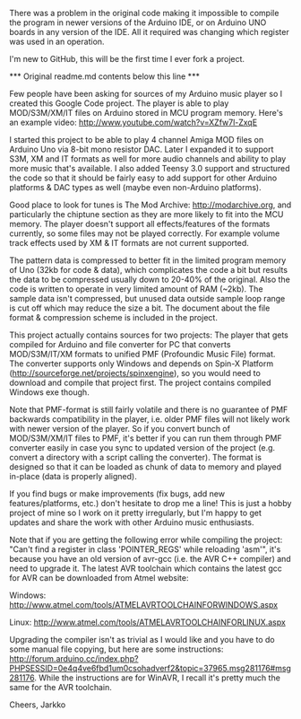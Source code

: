 There was a problem in the original code making it impossible to compile the program in newer versions of the Arduino IDE, or on Arduino UNO boards in any version of the IDE. All it required was changing which register was used in an operation.

I'm new to GitHub, this will be the first time I ever fork a project.

*** Original readme.md contents below this line ***

Few people have been asking for sources of my Arduino music player so I created this Google Code project. The player is able to play MOD/S3M/XM/IT files on Arduino stored in MCU program memory. Here's an example video: http://www.youtube.com/watch?v=XZfw7l-ZxqE

I started this project to be able to play 4 channel Amiga MOD files on Arduino Uno via 8-bit mono resistor DAC. Later I expanded it to support S3M, XM and IT formats as well for more audio channels and ability to play more music that's available. I also added Teensy 3.0 support and structured the code so that it should be fairly easy to add support for other Arduino platforms & DAC types as well (maybe even non-Arduino platforms).

Good place to look for tunes is The Mod Archive: http://modarchive.org, and particularly the chiptune section as they are more likely to fit into the MCU memory. The player doesn't support all effects/features of the formats currently, so some files may not be played correctly. For example volume track effects used by XM & IT formats are not current supported.

The pattern data is compressed to better fit in the limited program memory of Uno (32kb for code & data), which complicates the code a bit but results the data to be compressed usually down to 20-40% of the original. Also the code is written to operate in very limited amount of RAM (~2kb). The sample data isn't compressed, but unused data outside sample loop range is cut off which may reduce the size a bit. The document about the file format & compression scheme is included in the project.

This project actually contains sources for two projects: The player that gets compiled for Arduino and file converter for PC that converts MOD/S3M/IT/XM formats to unified PMF (Profoundic Music File) format. The converter supports only Windows and depends on Spin-X Platform (http://sourceforge.net/projects/spinxengine), so you would need to download and compile that project first. The project contains compiled Windows exe though.

Note that PMF-format is still fairly volatile and there is no guarantee of PMF backwards compatibility in the player, i.e. older PMF files will not likely work with newer version of the player. So if you convert bunch of MOD/S3M/XM/IT files to PMF, it's better if you can run them through PMF converter easily in case you sync to updated version of the project (e.g. convert a directory with a script calling the converter). The format is designed so that it can be loaded as chunk of data to memory and played in-place (data is properly aligned).

If you find bugs or make improvements (fix bugs, add new features/platforms, etc.) don't hesitate to drop me a line! This is just a hobby project of mine so I work on it pretty irregularly, but I'm happy to get updates and share the work with other Arduino music enthusiasts.

Note that if you are getting the following error while compiling the project: "Can't find a register in class 'POINTER_REGS' while reloading 'asm'", it's because you have an old version of avr-gcc (i.e. the AVR C++ compiler) and need to upgrade it. The latest AVR toolchain which contains the latest gcc for AVR can be downloaded from Atmel website:

Windows: http://www.atmel.com/tools/ATMELAVRTOOLCHAINFORWINDOWS.aspx

Linux: http://www.atmel.com/tools/ATMELAVRTOOLCHAINFORLINUX.aspx

Upgrading the compiler isn't as trivial as I would like and you have to do some manual file copying, but here are some instructions: http://forum.arduino.cc/index.php?PHPSESSID=0e4q4ve6fbd1um0csohadverf2&topic=37965.msg281176#msg281176. While the instructions are for WinAVR, I recall it's pretty much the same for the AVR toolchain.

Cheers, Jarkko
